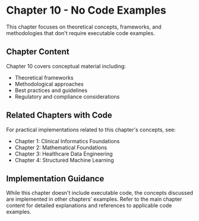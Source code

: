 # Chapter 10 - No Code Examples

This chapter focuses on theoretical concepts, frameworks, and methodologies that don't require executable code examples.

## Chapter Content

Chapter 10 covers conceptual material including:
- Theoretical frameworks
- Methodological approaches  
- Best practices and guidelines
- Regulatory and compliance considerations

## Related Chapters with Code

For practical implementations related to this chapter's concepts, see:
- Chapter 1: Clinical Informatics Foundations
- Chapter 2: Mathematical Foundations  
- Chapter 3: Healthcare Data Engineering
- Chapter 4: Structured Machine Learning

## Implementation Guidance

While this chapter doesn't include executable code, the concepts discussed are implemented in other chapters' examples. Refer to the main chapter content for detailed explanations and references to applicable code examples.
